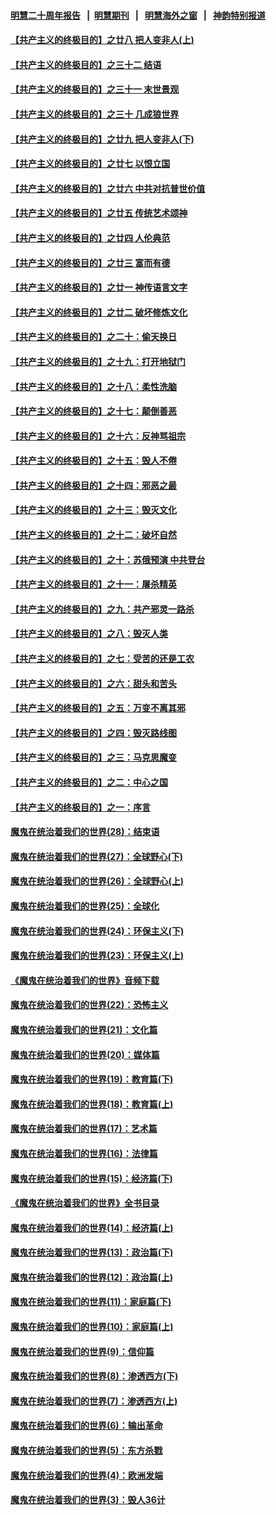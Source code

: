 #### [明慧二十周年报告](https://github.com/gfw-breaker/mh-reports/blob/master/README.md?t=07200002) &nbsp;&nbsp;|&nbsp;&nbsp;[明慧期刊](https://github.com/gfw-breaker/mh-qikan) &nbsp;&nbsp;|&nbsp;&nbsp; [明慧海外之窗](https://github.com/gfw-breaker/mh-news/blob/master/README.md?t=07200002) &nbsp;&nbsp;|&nbsp;&nbsp; [神韵特别报道](https://github.com/gfw-breaker/mh-news/blob/master/shenyun.md?t=07200002) 

#### [【共产主义的终极目的】之廿八 把人变非人(上)](../pages/nsc422/n11340492.md?t=07200002) 

#### [【共产主义的终极目的】之三十二 结语](../pages/nsc422/n11360535.md?t=07200002) 

#### [【共产主义的终极目的】之三十一 末世景观](../pages/nsc422/n11351129.md?t=07200002) 

#### [【共产主义的终极目的】之三十 几成狼世界](../pages/nsc422/n11348280.md?t=07200002) 

#### [【共产主义的终极目的】之廿九 把人变非人(下)](../pages/nsc422/n11344140.md?t=07200002) 

#### [【共产主义的终极目的】之廿七 以恨立国](../pages/nsc422/n11336944.md?t=07200002) 

#### [【共产主义的终极目的】之廿六 中共对抗普世价值](../pages/nsc422/n11324785.md?t=07200002) 

#### [【共产主义的终极目的】之廿五 传统艺术颂神](../pages/nsc422/n11296396.md?t=07200002) 

#### [【共产主义的终极目的】之廿四 人伦典范](../pages/nsc422/n11296397.md?t=07200002) 

#### [【共产主义的终极目的】之廿三 富而有德](../pages/nsc422/n11283598.md?t=07200002) 

#### [【共产主义的终极目的】之廿一 神传语言文字](../pages/nsc422/n11263265.md?t=07200002) 

#### [【共产主义的终极目的】之廿二 破坏修炼文化](../pages/nsc422/n11245728.md?t=07200002) 

#### [【共产主义的终极目的】之二十：偷天换日](../pages/nsc422/n11238846.md?t=07200002) 

#### [【共产主义的终极目的】之十九：打开地狱门](../pages/nsc422/n11206376.md?t=07200002) 

#### [【共产主义的终极目的】之十八：柔性洗脑](../pages/nsc422/n11199994.md?t=07200002) 

#### [【共产主义的终极目的】之十七：颠倒善恶](../pages/nsc422/n11179782.md?t=07200002) 

#### [【共产主义的终极目的】之十六：反神骂祖宗](../pages/nsc422/n11166798.md?t=07200002) 

#### [【共产主义的终极目的】之十五：毁人不倦](../pages/nsc422/n11166792.md?t=07200002) 

#### [【共产主义的终极目的】之十四：邪恶之最](../pages/nsc422/n11150249.md?t=07200002) 

#### [【共产主义的终极目的】之十三：毁灭文化](../pages/nsc422/n11135227.md?t=07200002) 

#### [【共产主义的终极目的】之十二：破坏自然](../pages/nsc422/n11135214.md?t=07200002) 

#### [【共产主义的终极目的】之十：苏俄预演 中共登台](../pages/nsc422/n11118424.md?t=07200002) 

#### [【共产主义的终极目的】之十一：屠杀精英](../pages/nsc422/n11118442.md?t=07200002) 

#### [【共产主义的终极目的】之九：共产邪灵一路杀](../pages/nsc422/n11114139.md?t=07200002) 

#### [【共产主义的终极目的】之八：毁灭人类](../pages/nsc422/n11108503.md?t=07200002) 

#### [【共产主义的终极目的】之七：受苦的还是工农](../pages/nsc422/n11101809.md?t=07200002) 

#### [【共产主义的终极目的】之六：甜头和苦头](../pages/nsc422/n11096971.md?t=07200002) 

#### [【共产主义的终极目的】之五：万变不离其邪](../pages/nsc422/n11091285.md?t=07200002) 

#### [【共产主义的终极目的】之四：毁灭路线图](../pages/nsc422/n11086284.md?t=07200002) 

#### [【共产主义的终极目的】之三：马克思魔变](../pages/nsc422/n11061941.md?t=07200002) 

#### [【共产主义的终极目的】之二：中心之国](../pages/nsc422/n11047728.md?t=07200002) 

#### [【共产主义的终极目的】之一：序言](../pages/nsc422/n11086077.md?t=07200002) 

#### [魔鬼在统治着我们的世界(28)：结束语](../pages/nsc422/n10936246.md?t=07200002) 

#### [魔鬼在统治着我们的世界(27)：全球野心(下)](../pages/nsc422/n10928319.md?t=07200002) 

#### [魔鬼在统治着我们的世界(26)：全球野心(上)](../pages/nsc422/n10900318.md?t=07200002) 

#### [魔鬼在统治着我们的世界(25)：全球化](../pages/nsc422/n10788205.md?t=07200002) 

#### [魔鬼在统治着我们的世界(24)：环保主义(下)](../pages/nsc422/n10695307.md?t=07200002) 

#### [魔鬼在统治着我们的世界(23)：环保主义(上)](../pages/nsc422/n10688613.md?t=07200002) 

#### [《魔鬼在统治着我们的世界》音频下载](../pages/nsc422/n10635553.md?t=07200002) 

#### [魔鬼在统治着我们的世界(22)：恐怖主义](../pages/nsc422/n10614727.md?t=07200002) 

#### [魔鬼在统治着我们的世界(21)：文化篇](../pages/nsc422/n10597706.md?t=07200002) 

#### [魔鬼在统治着我们的世界(20)：媒体篇](../pages/nsc422/n10586579.md?t=07200002) 

#### [魔鬼在统治着我们的世界(19)：教育篇(下)](../pages/nsc422/n10564808.md?t=07200002) 

#### [魔鬼在统治着我们的世界(18)：教育篇(上)](../pages/nsc422/n10526970.md?t=07200002) 

#### [魔鬼在统治着我们的世界(17)：艺术篇](../pages/nsc422/n10499093.md?t=07200002) 

#### [魔鬼在统治着我们的世界(16)：法律篇](../pages/nsc422/n10485969.md?t=07200002) 

#### [魔鬼在统治着我们的世界(15)：经济篇(下)](../pages/nsc422/n10469975.md?t=07200002) 

#### [《魔鬼在统治着我们的世界》全书目录](../pages/nsc422/n10464261.md?t=07200002) 

#### [魔鬼在统治着我们的世界(14)：经济篇(上)](../pages/nsc422/n10457370.md?t=07200002) 

#### [魔鬼在统治着我们的世界(13)：政治篇(下)](../pages/nsc422/n10448270.md?t=07200002) 

#### [魔鬼在统治着我们的世界(12)：政治篇(上)](../pages/nsc422/n10444576.md?t=07200002) 

#### [魔鬼在统治着我们的世界(11)：家庭篇(下)](../pages/nsc422/n10440961.md?t=07200002) 

#### [魔鬼在统治着我们的世界(10)：家庭篇(上)](../pages/nsc422/n10435448.md?t=07200002) 

#### [魔鬼在统治着我们的世界(9)：信仰篇](../pages/nsc422/n10432159.md?t=07200002) 

#### [魔鬼在统治着我们的世界(8)：渗透西方(下)](../pages/nsc422/n10429603.md?t=07200002) 

#### [魔鬼在统治着我们的世界(7)：渗透西方(上)](../pages/nsc422/n10426013.md?t=07200002) 

#### [魔鬼在统治着我们的世界(6)：输出革命](../pages/nsc422/n10421536.md?t=07200002) 

#### [魔鬼在统治着我们的世界(5)：东方杀戮](../pages/nsc422/n10417707.md?t=07200002) 

#### [魔鬼在统治着我们的世界(4)：欧洲发端](../pages/nsc422/n10414890.md?t=07200002) 

#### [魔鬼在统治着我们的世界(3)：毁人36计](../pages/nsc422/n10411583.md?t=07200002) 

